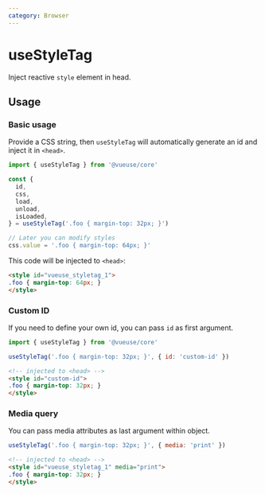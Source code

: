 ```yaml
---
category: Browser
---
```


# useStyleTag

Inject reactive `style` element in head.

## Usage

### Basic usage

Provide a CSS string, then `useStyleTag` will automatically generate an id and inject it in `<head>`.
```js
import { useStyleTag } from '@vueuse/core'

const {
  id,
  css,
  load,
  unload,
  isLoaded,
} = useStyleTag('.foo { margin-top: 32px; }')

// Later you can modify styles
css.value = '.foo { margin-top: 64px; }'
```

This code will be injected to `<head>`:

```html
<style id="vueuse_styletag_1">
.foo { margin-top: 64px; }
</style>
```

### Custom ID

If you need to define your own id, you can pass `id` as first argument.

```js
import { useStyleTag } from '@vueuse/core'

useStyleTag('.foo { margin-top: 32px; }', { id: 'custom-id' })
```

```html
<!-- injected to <head> -->
<style id="custom-id">
.foo { margin-top: 32px; }
</style>
```

### Media query

You can pass media attributes as last argument within object.

```js
useStyleTag('.foo { margin-top: 32px; }', { media: 'print' })
```

```html
<!-- injected to <head> -->
<style id="vueuse_styletag_1" media="print">
.foo { margin-top: 32px; }
</style>
```
